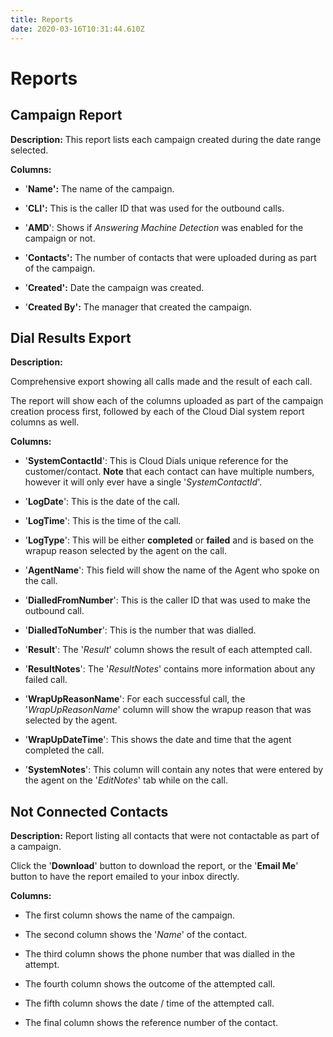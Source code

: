 ```yaml
---
title: Reports
date: 2020-03-16T10:31:44.610Z
---
```

# Reports

## Campaign Report

**Description:** This report lists each campaign created during the date range selected.

**Columns:**

* '**Name':** The name of the campaign.

* '**CLI':** This is the caller ID that was used for the outbound calls.

* '**AMD**': Shows if _Answering Machine Detection_ was enabled for the campaign or not.

* '**Contacts':** The number of contacts that were uploaded during as part of the campaign.

* '**Created':** Date the campaign was created.

* '**Created By':** The manager that created the campaign.



## Dial Results Export

**Description:** 

Comprehensive export showing all calls made and the result of each call.

The report will show each of the columns uploaded as part of the campaign creation process first, followed by each of the Cloud Dial system report columns as well.

**Columns:**

* '**SystemContactId**': This is Cloud Dials unique reference for the customer/contact. **Note** that each contact can have multiple numbers, however it will only ever have a single '*SystemContactId*'.


* '**LogDate**': This is the date of the call.
* '**LogTime**': This is the time of the call.
* '**LogType**': This will be either **completed** or **failed** and is based on the wrapup reason selected by the agent on the call.
* '**AgentName**': This field will show the name of the Agent who spoke on the call.
* '**DialledFromNumber**': This is the caller ID that was used to make the outbound call.
* '**DialledToNumber**': This is the number that was dialled.
* '**Result**': The '*Result*' column shows the result of each attempted call.
* '**ResultNotes**': The '*ResultNotes*' contains more information about any failed call.
* '**WrapUpReasonName**': For each successful call, the '*WrapUpReasonName*' column will show the wrapup reason that was selected by the agent.
* '**WrapUpDateTime**': This shows the date and time that the agent completed the call.
* '**SystemNotes**': This column will contain any notes that were entered by the agent on the '*EditNotes*' tab while on the call.

## Not Connected Contacts

**Description:** Report listing all contacts that were not contactable as part of a campaign.

Click the '**Download**' button to download the report, or the '**Email Me**' button to have the report emailed to your inbox directly.

**Columns:**

* The first column shows the name of the campaign.

* The second column shows the '_Name_' of the contact.

* The third column shows the phone number that was dialled in the attempt.

* The fourth column shows the outcome of the attempted call.

* The fifth column shows the date / time of the attempted call.

* The final column shows the reference number of the contact.

